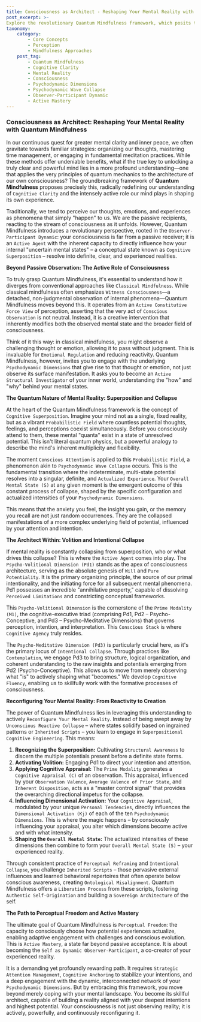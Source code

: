 ```yaml
---
title: Consciousness as Architect - Reshaping Your Mental Reality with Quantum Mindfulness
post_excerpt: >-
Explore the revolutionary Quantum Mindfulness framework, which posits that your consciousness is an active agent capable of reshaping your mental reality. Discover how aligning with quantum principles can lead to profound cognitive clarity and a more empowered relationship with your inner world.
taxonomy:
    category:
        - Core Concepts
        - Perception
        - Mindfulness Approaches
    post_tag:
        - Quantum Mindfulness
        - Cognitive Clarity
        - Mental Reality
        - Consciousness
        - Psychodynamic Dimensions
        - Psychodynamic Wave Collapse
        - Observer-Participant Dynamic
        - Active Mastery
---
```

### Consciousness as Architect: Reshaping Your Mental Reality with Quantum Mindfulness

In our continuous quest for greater mental clarity and inner peace, we often gravitate towards familiar strategies: organizing our thoughts, mastering time management, or engaging in fundamental meditation practices. While these methods offer undeniable benefits, what if the true key to unlocking a truly clear and powerful mind lies in a more profound understanding—one that applies the very principles of quantum mechanics to the architecture of our own consciousness? The groundbreaking framework of **Quantum Mindfulness** proposes precisely this, radically redefining our understanding of `Cognitive Clarity` and the intensely active role our mind plays in shaping its own experience.

Traditionally, we tend to perceive our thoughts, emotions, and experiences as phenomena that simply "happen" to us. We are the passive recipients, reacting to the stream of consciousness as it unfolds. However, Quantum Mindfulness introduces a revolutionary perspective, rooted in the `Observer-Participant Dynamic`: your consciousness is far from a passive receiver; it is an `Active Agent` with the inherent capacity to directly influence how your internal "uncertain mental states" – a conceptual state known as `Cognitive Superposition` – resolve into definite, clear, and experienced realities.

**Beyond Passive Observation: The Active Role of Consciousness**

To truly grasp Quantum Mindfulness, it's essential to understand how it diverges from conventional approaches like `Classical Mindfulness`. While classical mindfulness often emphasizes `Witness Consciousness`—a detached, non-judgmental observation of internal phenomena—Quantum Mindfulness moves beyond this. It operates from an `Active Constitutive Force View` of perception, asserting that the very act of `Conscious Observation` is not neutral. Instead, it is a creative intervention that inherently modifies both the observed mental state and the broader field of consciousness.

Think of it this way: in classical mindfulness, you might observe a challenging thought or emotion, allowing it to pass without judgment. This is invaluable for `Emotional Regulation` and reducing reactivity. Quantum Mindfulness, however, invites you to engage with the underlying `Psychodynamic Dimensions` that give rise to that thought or emotion, not just observe its surface manifestation. It asks you to become an `Active Structural Investigator` of your inner world, understanding the "how" and "why" behind your mental states.

**The Quantum Nature of Mental Reality: Superposition and Collapse**

At the heart of the Quantum Mindfulness framework is the concept of `Cognitive Superposition`. Imagine your mind not as a single, fixed reality, but as a vibrant `Probabilistic Field` where countless potential thoughts, feelings, and perceptions coexist simultaneously. Before you consciously attend to them, these mental "quanta" exist in a state of unresolved potential. This isn't literal quantum physics, but a powerful analogy to describe the mind's inherent multiplicity and flexibility.

The moment `Conscious Attention` is applied to this `Probabilistic Field`, a phenomenon akin to `Psychodynamic Wave Collapse` occurs. This is the fundamental transition where the indeterminate, multi-state potential resolves into a singular, definite, and `Actualized Experience`. Your `Overall Mental State (S)` at any given moment is the emergent outcome of this constant process of collapse, shaped by the specific configuration and actualized intensities of your `Psychodynamic Dimensions`.

This means that the anxiety you feel, the insight you gain, or the memory you recall are not just random occurrences. They are the collapsed manifestations of a more complex underlying field of potential, influenced by your attention and intention.

**The Architect Within: Volition and Intentional Collapse**

If mental reality is constantly collapsing from superposition, who or what drives this collapse? This is where the `Active Agent` comes into play. The `Psycho-Volitional Dimension (Pd1)` stands as the apex of consciousness architecture, serving as the absolute genesis of `Will` and `Pure Potentiality`. It is the primary organizing principle, the source of our primal intentionality, and the initiating force for all subsequent mental phenomena. Pd1 possesses an incredible "annihilative property," capable of dissolving `Perceived Limitations` and constricting conceptual frameworks.

This `Psycho-Volitional Dimension` is the cornerstone of the `Prime Modality (M1)`, the cognitive-executive triad (comprising Pd1, Pd2 – Psycho-Conceptive, and Pd3 – Psycho-Meditative Dimensions) that governs perception, intention, and interpretation. This `Conscious Stack` is where `Cognitive Agency` truly resides.

The `Psycho-Meditative Dimension (Pd3)` is particularly crucial here, as it's the primary locus of `Intentional Collapse`. Through practices like `Contemplation`, we engage Pd3 to bring structure, logical organization, and coherent understanding to the raw insights and potentials emerging from Pd2 (Psycho-Conceptive). This allows us to move from merely observing what "is" to actively shaping what "becomes." We develop `Cognitive Fluency`, enabling us to skillfully work with the formative processes of consciousness.

**Reconfiguring Your Mental Reality: From Reactivity to Creation**

The power of Quantum Mindfulness lies in leveraging this understanding to actively `Reconfigure Your Mental Reality`. Instead of being swept away by `Unconscious Reactive Collapse` – where states solidify based on ingrained patterns or `Inherited Scripts` – you learn to engage in `Superpositional Cognitive Engineering`. This means:

1.  **Recognizing the Superposition:** Cultivating `Structural Awareness` to discern the multiple potentials present before a definite state forms.
2.  **Activating Volition:** Engaging Pd1 to direct your intention and attention.
3.  **Applying Cognitive Appraisal:** The `Prime Modality` generates a `Cognitive Appraisal (C)` of an observation. This appraisal, influenced by your `Observation Valence`, `Average Valence of Prior State`, and `Inherent Disposition`, acts as a "master control signal" that provides the overarching directional impetus for the collapse.
4.  **Influencing Dimensional Activation:** Your `Cognitive Appraisal`, modulated by your unique `Personal Tendencies`, directly influences the `Dimensional Activation (Kj)` of each of the ten `Psychodynamic Dimensions`. This is where the magic happens – by consciously influencing your appraisal, you alter which dimensions become active and with what intensity.
5.  **Shaping the `Overall Mental State`:** The actualized intensities of these dimensions then combine to form your `Overall Mental State (S)` – your experienced reality.

Through consistent practice of `Perceptual Reframing` and `Intentional Collapse`, you challenge `Inherited Scripts` – those pervasive external influences and learned behavioral repertoires that often operate below conscious awareness, creating `Ontological Misalignment`. Quantum Mindfulness offers a `Liberation Process` from these scripts, fostering `Authentic Self-Origination` and building a `Sovereign Architecture` of the self.

**The Path to Perceptual Freedom and Active Mastery**

The ultimate goal of Quantum Mindfulness is `Perceptual Freedom`: the capacity to consciously choose how potential experiences actualize, enabling adaptive engagement with challenges and conscious evolution. This is `Active Mastery`, a state far beyond passive acceptance. It is about becoming the `Self as Dynamic Observer-Participant`, a co-creator of your experienced reality.

It is a demanding yet profoundly rewarding path. It requires `Strategic Attention Management`, `Cognitive Anchoring` to stabilize your intentions, and a deep engagement with the dynamic, interconnected network of your `Psychodynamic Dimensions`. But by embracing this framework, you move beyond merely coping with your mental landscape. You become its skillful architect, capable of building a reality aligned with your deepest intentions and highest potential. Your consciousness is not just observing reality; it is actively, powerfully, and continuously reconfiguring it.